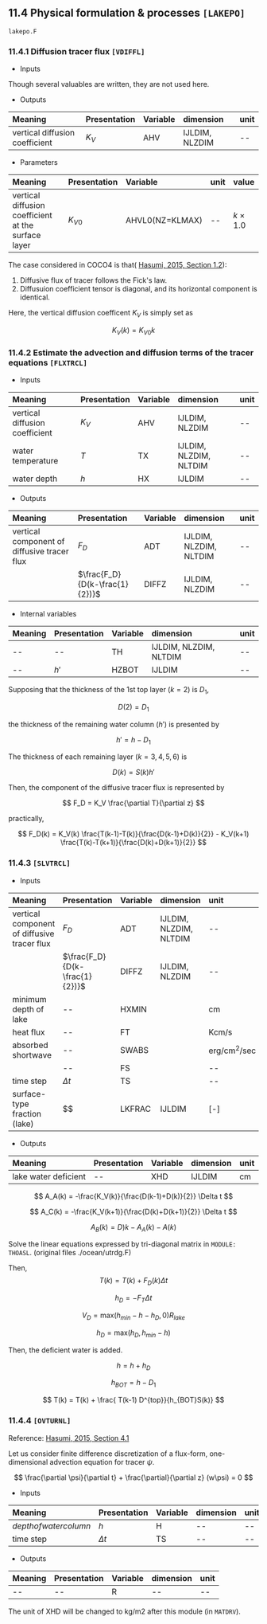 
## 11.4 Physical formulation & processes `[LAKEPO]`

`lakepo.F`
<!---
Dimensions of the lake scheme is defined in `include/zkg21c.F`. `KLMAX` is the number of vertical layers set to 5 in MIROC6/MATSIRO6. `NLTDIM` is the number of tracers, 1:temperature 2:salt. Since the vertical layers are actually from `KLSTR=2` to `KLEND=KLMAX+1`, `NLZDIM = KLMAX+KLSTR` exists as a parameter for management.
--->

### 11.4.1 Diffusion tracer flux `[VDIFFL]`

- Inputs

Though several valuables are written, they are not used here.


- Outputs

| Meaning                        | Presentation | Variable | dimension      | unit |
|:-------------------------------|:-------------|:---------|:---------------|:-----|
| vertical diffusion coefficient | $K_V$        | AHV      | IJLDIM, NLZDIM | --   |

- Parameters

| Meaning                                             | Presentation | Variable        | unit | value         |
|:----------------------------------------------------|:-------------|:----------------|:-----|:--------------|
| vertical diffusion coefficient at the surface layer | $K_{V0}$     | AHVL0(NZ=KLMAX) | --   | $k\times 1.0$ |


The case considered in COCO4 is that( [Hasumi, 2015, Section 1.2](https://ccsr.aori.u-tokyo.ac.jp/~hasumi/COCO/coco4.pdf)):
1. Diffusive flux of tracer follows the Fick's law.
2. Diffusuion coefficient tensor is diagonal, and its horizontal component is identical.

Here, the vertical diffusion coefficent $K_V$ is simply set as

$$
	K_V(k) = K_{V0} k
$$

### 11.4.2 Estimate the advection and diffusion terms of the tracer equations `[FLXTRCL]`

- Inputs

| Meaning                        | Presentation | Variable | dimension              | unit |
|:-------------------------------|:-------------|:---------|:-----------------------|:-----|
| vertical diffusion coefficient | $K_V$        | AHV      | IJLDIM, NLZDIM         | --   |
| water temperature              | $T$          | TX       | IJLDIM, NLZDIM, NLTDIM | --   |
| water depth                    | $h$          | HX       | IJLDIM                 | --   |

- Outputs

| Meaning                                     | Presentation                   | Variable | dimension              | unit |
|:--------------------------------------------|:-------------------------------|:---------|:-----------------------|:-----|
| vertical component of diffusive tracer flux | $F_D$                          | ADT      | IJLDIM, NLZDIM, NLTDIM | --   |
|                                             | $\frac{F_D}{D(k-\frac{1}{2})}$ | DIFFZ    | IJLDIM, NLZDIM         | --   |

- Internal variables

| Meaning | Presentation | Variable | dimension              | unit |
|:--------|:-------------|:---------|:-----------------------|:-----|
| --      | --           | TH       | IJLDIM, NLZDIM, NLTDIM | --   |
| --      | $h'$         | HZBOT    | IJLDIM                 | --   |

<!--
-Parameters

| Meaning                                                      | Presentation | Variable      | unit          | value                              |
|:-------------------------------------------------------------|:-------------|:--------------|:--------------|:-----------------------------------|
| thickness of each lake level                                 | $D$          | DZ(NLZDIM)    | $\mathrm{cm}$ | $0, S_0(1), S_0(2), S_0(3),S_0(4)$ |
|                                                              | $S$          | DS(NLZDIM)    | $\mathrm{ND}$ |                                    |
| thickness of the lake model’s top level                      | $D_1$        | DZ1           | $\mathrm{cm}$ | $1.0\times 10^2$                   |
| Ratio of the thickness of the each layer in sigma coordinate | $S_0$        | DS0(NLZDIM-1) | $\mathrm{ND}$ | $0.1, 0.1, 0.2, 0.6$               |
-->

Supposing that the thickness of the 1st top layer ($k=2$) is $D_1$,

$$
	D(2) = D_1
$$

 the thickness of the remaining water column ($h'$) is presented by

$$
	h' = h - D_1
$$

The thickness of each remaining layer ($k=3,4,5,6$) is

$$
	D(k) = S(k) {h'}
$$

Then, the component of the diffusive tracer flux is represented by

$$
	F_D = K_V \frac{\partial T}{\partial z}
$$

practically,

$$
	F_D(k) = K_V(k) \frac{T(k-1)-T(k)}{\frac{D(k-1)+D(k)}{2}} - K_V(k+1) \frac{T(k)-T(k+1)}{\frac{D(k)+D(k+1)}{2}}
$$



### 11.4.3 `[SLVTRCL]`

- Inputs

| Meaning                                     | Presentation                   | Variable | dimension              | unit                    |
|:--------------------------------------------|:-------------------------------|:---------|:-----------------------|:------------------------|
| vertical component of diffusive tracer flux | $F_D$                          | ADT      | IJLDIM, NLZDIM, NLTDIM | --                      |
|                                             | $\frac{F_D}{D(k-\frac{1}{2})}$ | DIFFZ    | IJLDIM, NLZDIM         | --                      |
| minimum depth of lake                       | --                             | HXMIN    |                        | $\mathrm{cm}$           |
| heat flux                                   | --                             | FT       |                        | $\mathrm{K cm/s}$       |
| absorbed shortwave                          | --                             | SWABS    |                        | $\mathrm{erg/cm^2/sec}$ |
|                                             | --                             | FS       |                        | --                      |
| time step                                   | $\Delta t$                     | TS       |                        | --                      |
| surface-type fraction (lake)                | $$                             | LKFRAC   | IJLDIM                 | [-]                     |

- Outputs

| Meaning              | Presentation | Variable | dimension | unit          |
|:---------------------|:-------------|:---------|:----------|:--------------|
| lake water deficient | --           | XHD      | IJLDIM    | $\mathrm{cm}$ |

$$
	A_A(k) = -\frac{K_V(k)}{\frac{D(k-1)+D(k)}{2}} \Delta t
$$

$$
	A_C(k) = -\frac{K_V(k+1)}{\frac{D(k)+D(k+1)}{2}} \Delta t
$$

$$
	A_B(k) = D)k-A_A(k)-A(k)
$$

Solve the linear equations expressed by tri-diagonal matrix in `MODULE: THOASL`. (original files ./ocean/utrdg.F)

Then,
$$
	T(k)=T(k)+ F_D(k)\Delta t
$$

$$
	h_D = -F_T \Delta t
$$

$$
	V_D = \mathrm{max}(h_{min}-h - h_D, 0) R_{lake}
$$

$$
	h_D = \mathrm{max}(h_D,h_{min}-h)
$$

Then, the deficient water is added.

$$
	h = h + h_D
$$

$$
	h_{BOT}=h-D_1
$$



$$
	T(k) = T(k) + \frac{  T(k-1) D^{top}}{h_{BOT}S(k)}
$$

### 11.4.4 `[OVTURNL]`


Reference: [Hasumi, 2015, Section 4.1](https://ccsr.aori.u-tokyo.ac.jp/~hasumi/COCO/coco4.pdf)


Let us consider finite difference discretization of a flux-form, one-dimensional advection equation for tracer $\psi$.

$$
	\frac{\partial \psi}{\partial t} + \frac{\partial}{\partial z} (w\psi) = 0
$$

- Inputs

| Meaning                 | Presentation | Variable | dimension | unit |
|:------------------------|:-------------|:---------|:----------|:-----|
| $depth of water column$ | $h$          | H        | --        | --   |
| time step               | $\Delta t$   | TS       | --        | --   |

- Outputs

| Meaning | Presentation | Variable | dimension | unit |
|:--------|:-------------|:---------|:----------|:-----|
| --      | --           | R        | --        | --   |


The unit of XHD will be changed to $\mathrm{kg/m2}$ after this module (in `MATDRV`).
